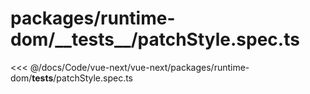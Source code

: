 # packages/runtime-dom/\_\_tests\_\_/patchStyle.spec.ts

<<< @/docs/Code/vue-next/vue-next/packages/runtime-dom/__tests__/patchStyle.spec.ts
